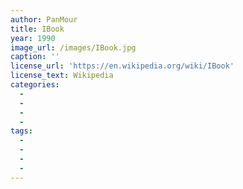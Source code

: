 ```yaml
---
author: PanMour
title: IBook
year: 1990
image_url: /images/IBook.jpg
caption: ''
license_url: 'https://en.wikipedia.org/wiki/IBook'
license_text: Wikipedia
categories:
  - 
  - 
  - 
  - 
tags:
  - 
  - 
  - 
  - 
---
```


